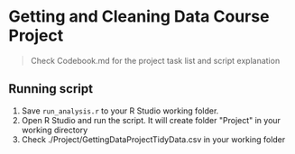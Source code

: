 Getting and Cleaning Data Course Project
========================================


>Check Codebook.md for the project task list and script explanation

Running script
--------------

1. Save `run_analysis.r` to your R Studio working folder.
2. Open R Studio and run the script. It will create folder "Project" in your working directory
3. Check ./Project/GettingDataProjectTidyData.csv in your working folder